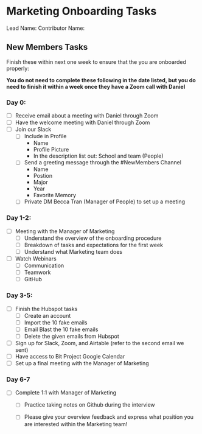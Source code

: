 # Marketing Onboarding Tasks 

Lead Name:
Contributor Name:

## New Members Tasks

Finish these within next one week to ensure that the you are onboarded properly:

**You do not need to complete these following in the date listed, but you do need to finish it within a week once they have a Zoom call with Daniel**

### Day 0:

- [ ] Receive email about a meeting with Daniel through Zoom 
- [ ] Have the welcome meeting with Daniel through Zoom 
- [ ] Join our Slack
  - [ ] Include in Profile
    - Name
    - Profile Picture 
    - In the description list out: School and team (People)
  - [ ] Send a greeting message through the #NewMembers Channel 
    - Name 
    - Postion
    - Major 
    - Year
    - Favorite Memory 
  - [ ] Private DM Becca Tran (Manager of People) to set up a meeting 

### Day 1-2:

- [ ] Meeting with the Manager of Marketing 
  - [ ] Understand the overview of the onboarding procedure 
  - [ ] Breakdown of tasks and expectations for the first week 
  - [ ] Understand what Marketing team does
- [ ] Watch Webinars 
  - [ ] Communication
  - [ ] Teamwork
  - [ ] GitHub

### Day 3-5:

- [ ] Finish the Hubspot tasks 
  - [ ] Create an account 
  - [ ] Import the 10 fake emails 
  - [ ] Email Blast the 10 fake emails
  - [ ] Delete the given emails from Hubspot 
- [ ] Sign up for Slack, Zoom, and  Airtable (refer to the second email we sent)
- [ ] Have access to Bit Project Google Calendar 
- [ ] Set up a final meeting with the Manager of Marketing

### Day 6-7 

- [ ] Complete 1:1 with Manager of Marketing  
  - [ ] Practice taking notes on Github during the interview 
  - [ ] Please give your overview feedback and express what position you are interested within the Marketing team! 

